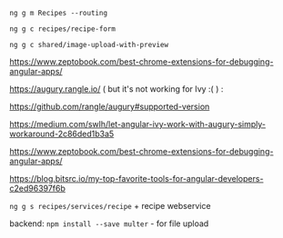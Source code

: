 `ng g m Recipes --routing`

`ng g c recipes/recipe-form`

`ng g c shared/image-upload-with-preview`

https://www.zeptobook.com/best-chrome-extensions-for-debugging-angular-apps/

https://augury.rangle.io/ ( but it's not working for Ivy :( ) :

https://github.com/rangle/augury#supported-version

https://medium.com/swlh/let-angular-ivy-work-with-augury-simply-workaround-2c86ded1b3a5

https://www.zeptobook.com/best-chrome-extensions-for-debugging-angular-apps/

https://blog.bitsrc.io/my-top-favorite-tools-for-angular-developers-c2ed96397f6b

`ng g s recipes/services/recipe` + recipe webservice

backend:
`npm install --save multer` - for file upload
